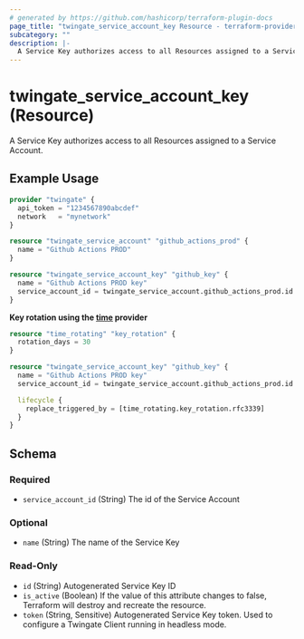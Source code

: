 ```yaml
---
# generated by https://github.com/hashicorp/terraform-plugin-docs
page_title: "twingate_service_account_key Resource - terraform-provider-twingate"
subcategory: ""
description: |-
  A Service Key authorizes access to all Resources assigned to a Service Account.
---
```


# twingate_service_account_key (Resource)

A Service Key authorizes access to all Resources assigned to a Service Account.

## Example Usage

```terraform
provider "twingate" {
  api_token = "1234567890abcdef"
  network   = "mynetwork"
}

resource "twingate_service_account" "github_actions_prod" {
  name = "Github Actions PROD"
}

resource "twingate_service_account_key" "github_key" {
  name = "Github Actions PROD key"
  service_account_id = twingate_service_account.github_actions_prod.id
}
```

**Key rotation using the [time](https://registry.terraform.io/providers/hashicorp/time/latest) provider**

```terraform
resource "time_rotating" "key_rotation" {
  rotation_days = 30
}

resource "twingate_service_account_key" "github_key" {
  name = "Github Actions PROD key"
  service_account_id = twingate_service_account.github_actions_prod.id

  lifecycle {
    replace_triggered_by = [time_rotating.key_rotation.rfc3339]
  }
}
```

<!-- schema generated by tfplugindocs -->
## Schema

### Required

- `service_account_id` (String) The id of the Service Account

### Optional

- `name` (String) The name of the Service Key

### Read-Only

- `id` (String) Autogenerated Service Key ID
- `is_active` (Boolean) If the value of this attribute changes to false, Terraform will destroy and recreate the resource.
- `token` (String, Sensitive) Autogenerated Service Key token. Used to configure a Twingate Client running in headless mode.
